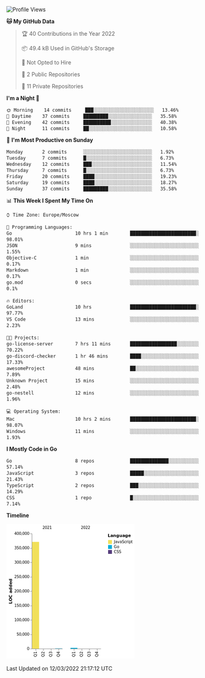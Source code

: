 <!--START_SECTION:waka-->
![Profile Views](http://img.shields.io/badge/Profile%20Views-1-blue)

**🐱 My GitHub Data** 

> 🏆 40 Contributions in the Year 2022
 > 
> 📦 49.4 kB Used in GitHub's Storage 
 > 
> 🚫 Not Opted to Hire
 > 
> 📜 2 Public Repositories 
 > 
> 🔑 11 Private Repositories  
 > 
**I'm a Night 🦉** 

```text
🌞 Morning    14 commits     ███░░░░░░░░░░░░░░░░░░░░░░   13.46% 
🌆 Daytime    37 commits     █████████░░░░░░░░░░░░░░░░   35.58% 
🌃 Evening    42 commits     ██████████░░░░░░░░░░░░░░░   40.38% 
🌙 Night      11 commits     ██░░░░░░░░░░░░░░░░░░░░░░░   10.58%

```
📅 **I'm Most Productive on Sunday** 

```text
Monday       2 commits      ░░░░░░░░░░░░░░░░░░░░░░░░░   1.92% 
Tuesday      7 commits      █░░░░░░░░░░░░░░░░░░░░░░░░   6.73% 
Wednesday    12 commits     ███░░░░░░░░░░░░░░░░░░░░░░   11.54% 
Thursday     7 commits      █░░░░░░░░░░░░░░░░░░░░░░░░   6.73% 
Friday       20 commits     ████░░░░░░░░░░░░░░░░░░░░░   19.23% 
Saturday     19 commits     ████░░░░░░░░░░░░░░░░░░░░░   18.27% 
Sunday       37 commits     █████████░░░░░░░░░░░░░░░░   35.58%

```


📊 **This Week I Spent My Time On** 

```text
⌚︎ Time Zone: Europe/Moscow

💬 Programming Languages: 
Go                       10 hrs 1 min        ████████████████████████░   98.01% 
JSON                     9 mins              ░░░░░░░░░░░░░░░░░░░░░░░░░   1.55% 
Objective-C              1 min               ░░░░░░░░░░░░░░░░░░░░░░░░░   0.17% 
Markdown                 1 min               ░░░░░░░░░░░░░░░░░░░░░░░░░   0.17% 
go.mod                   0 secs              ░░░░░░░░░░░░░░░░░░░░░░░░░   0.1%

🔥 Editors: 
GoLand                   10 hrs              ████████████████████████░   97.77% 
VS Code                  13 mins             ░░░░░░░░░░░░░░░░░░░░░░░░░   2.23%

🐱‍💻 Projects: 
go-license-server        7 hrs 11 mins       █████████████████░░░░░░░░   70.22% 
go-discord-checker       1 hr 46 mins        ████░░░░░░░░░░░░░░░░░░░░░   17.33% 
awesomeProject           48 mins             ██░░░░░░░░░░░░░░░░░░░░░░░   7.89% 
Unknown Project          15 mins             ░░░░░░░░░░░░░░░░░░░░░░░░░   2.48% 
go-nestell               12 mins             ░░░░░░░░░░░░░░░░░░░░░░░░░   1.96%

💻 Operating System: 
Mac                      10 hrs 2 mins       ████████████████████████░   98.07% 
Windows                  11 mins             ░░░░░░░░░░░░░░░░░░░░░░░░░   1.93%

```

**I Mostly Code in Go** 

```text
Go                       8 repos             ██████████████░░░░░░░░░░░   57.14% 
JavaScript               3 repos             █████░░░░░░░░░░░░░░░░░░░░   21.43% 
TypeScript               2 repos             ███░░░░░░░░░░░░░░░░░░░░░░   14.29% 
CSS                      1 repo              █░░░░░░░░░░░░░░░░░░░░░░░░   7.14%

```


**Timeline**

![Chart not found](https://raw.githubusercontent.com/jeezft/jeezft/main/charts/bar_graph.png) 


 Last Updated on 12/03/2022 21:17:12 UTC
<!--END_SECTION:waka-->
